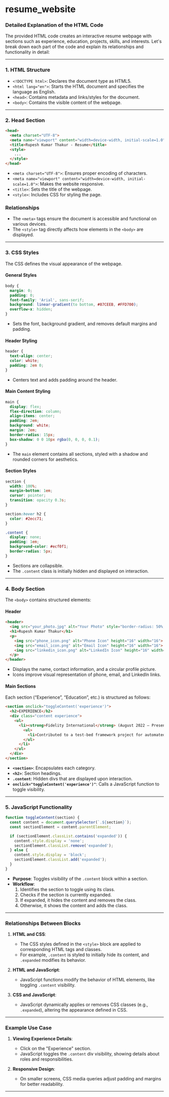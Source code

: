# resume_website

### Detailed Explanation of the HTML Code

The provided HTML code creates an interactive resume webpage with sections such as experience, education, projects, skills, and interests. Let's break down each part of the code and explain its relationships and functionality in detail:

---

### 1. **HTML Structure**

- `<!DOCTYPE html>`: Declares the document type as HTML5.
- `<html lang="en">`: Starts the HTML document and specifies the language as English.
- `<head>`: Contains metadata and links/styles for the document.
- `<body>`: Contains the visible content of the webpage.

---

### 2. **Head Section**

```html
<head>
  <meta charset="UTF-8">
  <meta name="viewport" content="width=device-width, initial-scale=1.0">
  <title>Rupesh Kumar Thakur - Resume</title>
  <style>
    ...
  </style>
</head>
```
- `<meta charset="UTF-8">`: Ensures proper encoding of characters.
- `<meta name="viewport" content="width=device-width, initial-scale=1.0">`: Makes the website responsive.
- `<title>`: Sets the title of the webpage.
- `<style>`: Includes CSS for styling the page.

### Relationships
- The `<meta>` tags ensure the document is accessible and functional on various devices.
- The `<style>` tag directly affects how elements in the `<body>` are displayed.

---

### 3. **CSS Styles**

The CSS defines the visual appearance of the webpage.

#### General Styles
```css
body {
  margin: 0;
  padding: 0;
  font-family: 'Arial', sans-serif;
  background: linear-gradient(to bottom, #87CEEB, #FFD700);
  overflow-x: hidden;
}
```
- Sets the font, background gradient, and removes default margins and padding.

#### Header Styling
```css
header {
  text-align: center;
  color: white;
  padding: 2em 0;
}
```
- Centers text and adds padding around the header.

#### Main Content Styling
```css
main {
  display: flex;
  flex-direction: column;
  align-items: center;
  padding: 2em;
  background: white;
  margin: 2em;
  border-radius: 15px;
  box-shadow: 0 0 10px rgba(0, 0, 0, 0.1);
}
```
- The `main` element contains all sections, styled with a shadow and rounded corners for aesthetics.

#### Section Styles
```css
section {
  width: 100%;
  margin-bottom: 1em;
  cursor: pointer;
  transition: opacity 0.3s;
}

section:hover h2 {
  color: #2ecc71;
}

.content {
  display: none;
  padding: 1em;
  background-color: #ecf0f1;
  border-radius: 5px;
}
```
- Sections are collapsible.
- The `.content` class is initially hidden and displayed on interaction.

---

### 4. **Body Section**

The `<body>` contains structured elements:

#### Header
```html
<header>
  <img src="your_photo.jpg" alt="Your Photo" style="border-radius: 50%;" height="100" width="100">
  <h1>Rupesh Kumar Thakur</h1>
  <p>
    <img src="phone_icon.png" alt="Phone Icon" height="16" width="16"> +91 9835271246
    <img src="email_icon.png" alt="Email Icon" height="16" width="16"> rupeshkumarthakur135@gmail.com
    <img src="linkedin_icon.png" alt="LinkedIn Icon" height="16" width="16"> <a href="https://www.linkedin.com/in/rupesh-kumar-thakur-12a469212/" target="_blank">LinkedIn</a>
  </p>
</header>
```
- Displays the name, contact information, and a circular profile picture.
- Icons improve visual representation of phone, email, and LinkedIn links.

#### Main Sections
Each section (“Experience”, “Education”, etc.) is structured as follows:

```html
<section onclick="toggleContent('experience')">
  <h2>EXPERIENCE</h2>
  <div class="content experience">
    <ul>
      <li><strong>Fidelity International</strong> (August 2022 – Present)
        <ul>
          <li>Contributed to a test-bed framework project for automated integration testing...</li>
        </ul>
      </li>
    </ul>
  </div>
</section>
```

- **`<section>`**: Encapsulates each category.
- **`<h2>`**: Section headings.
- **`.content`**: Hidden divs that are displayed upon interaction.
- **`onclick="toggleContent('experience')"`**: Calls a JavaScript function to toggle visibility.

---

### 5. **JavaScript Functionality**

```javascript
function toggleContent(section) {
  const content = document.querySelector(`.${section}`);
  const sectionElement = content.parentElement;

  if (sectionElement.classList.contains('expanded')) {
    content.style.display = 'none';
    sectionElement.classList.remove('expanded');
  } else {
    content.style.display = 'block';
    sectionElement.classList.add('expanded');
  }
}
```

- **Purpose**: Toggles visibility of the `.content` block within a section.
- **Workflow**:
  1. Identifies the section to toggle using its class.
  2. Checks if the section is currently expanded.
  3. If expanded, it hides the content and removes the class.
  4. Otherwise, it shows the content and adds the class.

---

### Relationships Between Blocks

1. **HTML and CSS**:
   - The CSS styles defined in the `<style>` block are applied to corresponding HTML tags and classes.
   - For example, `.content` is styled to initially hide its content, and `.expanded` modifies its behavior.

2. **HTML and JavaScript**:
   - JavaScript functions modify the behavior of HTML elements, like toggling `.content` visibility.

3. **CSS and JavaScript**:
   - JavaScript dynamically applies or removes CSS classes (e.g., `.expanded`), altering the appearance defined in CSS.

---

### Example Use Case
1. **Viewing Experience Details**:
   - Click on the "Experience" section.
   - JavaScript toggles the `.content` div visibility, showing details about roles and responsibilities.

2. **Responsive Design**:
   - On smaller screens, CSS media queries adjust padding and margins for better readability.

---

